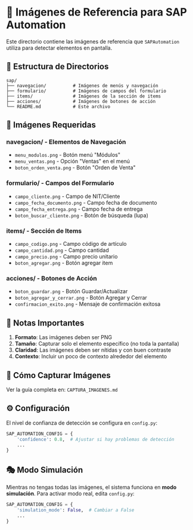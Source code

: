 # 📸 Imágenes de Referencia para SAP Automation

Este directorio contiene las imágenes de referencia que `SAPAutomation` utiliza para detectar elementos en pantalla.

## 📁 Estructura de Directorios

```
sap/
├── navegacion/          # Imágenes de menús y navegación
├── formulario/          # Imágenes de campos del formulario
├── items/               # Imágenes de la sección de items
├── acciones/            # Imágenes de botones de acción
└── README.md            # Este archivo
```

## 🎯 Imágenes Requeridas

### **navegacion/** - Elementos de Navegación
- `menu_modulos.png` - Botón menú "Módulos"
- `menu_ventas.png` - Opción "Ventas" en el menú
- `boton_orden_venta.png` - Botón "Orden de Venta"

### **formulario/** - Campos del Formulario
- `campo_cliente.png` - Campo de NIT/Cliente
- `campo_fecha_documento.png` - Campo fecha de documento
- `campo_fecha_entrega.png` - Campo fecha de entrega
- `boton_buscar_cliente.png` - Botón de búsqueda (lupa)

### **items/** - Sección de Items
- `campo_codigo.png` - Campo código de artículo
- `campo_cantidad.png` - Campo cantidad
- `campo_precio.png` - Campo precio unitario
- `boton_agregar.png` - Botón agregar item

### **acciones/** - Botones de Acción
- `boton_guardar.png` - Botón Guardar/Actualizar
- `boton_agregar_y_cerrar.png` - Botón Agregar y Cerrar
- `confirmacion_exito.png` - Mensaje de confirmación exitosa

## 📝 Notas Importantes

1. **Formato**: Las imágenes deben ser PNG
2. **Tamaño**: Capturar solo el elemento específico (no toda la pantalla)
3. **Claridad**: Las imágenes deben ser nítidas y con buen contraste
4. **Contexto**: Incluir un poco de contexto alrededor del elemento

## 🔧 Cómo Capturar Imágenes

Ver la guía completa en: `CAPTURA_IMAGENES.md`

## ⚙️ Configuración

El nivel de confianza de detección se configura en `config.py`:
```python
SAP_AUTOMATION_CONFIG = {
    'confidence': 0.8,  # Ajustar si hay problemas de detección
    ...
}
```

## 🎭 Modo Simulación

Mientras no tengas todas las imágenes, el sistema funciona en **modo simulación**.
Para activar modo real, edita `config.py`:
```python
SAP_AUTOMATION_CONFIG = {
    'simulation_mode': False,  # Cambiar a False
    ...
}
```

